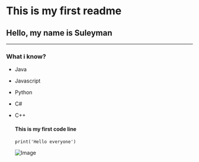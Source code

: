 # This is my first readme
## Hello, my name is Suleyman
******
### What i know?

* Java
* Javascript
* Python
* C#
* C++
  

  #### This is my first code line

    `print('Hello everyone')`

    ![Image](/download_1.jpg)


